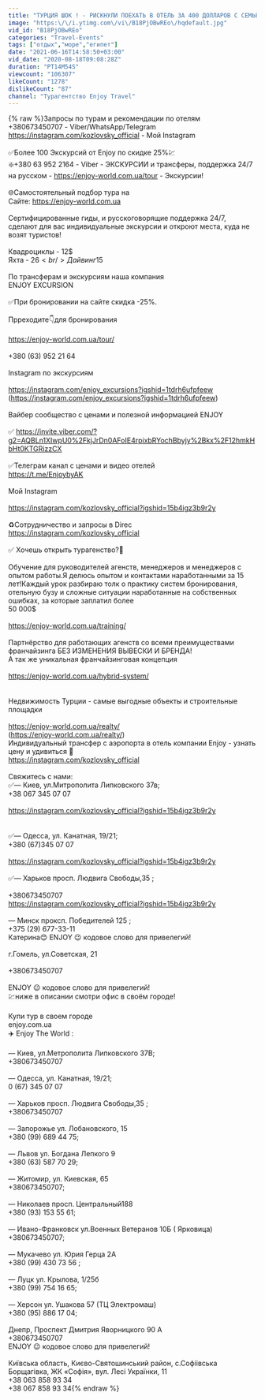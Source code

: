 ```yaml
---
title: "ТУРЦИЯ ШОК ! - РИСКНУЛИ ПОЕХАТЬ В ОТЕЛЬ ЗА 400 ДОЛЛАРОВ С СЕМЬЕЙ - Q Premium Resort"
image: "https:\/\/i.ytimg.com\/vi\/B18PjOBwREo\/hqdefault.jpg"
vid_id: "B18PjOBwREo"
categories: "Travel-Events"
tags: ["отдых","море","египет"]
date: "2021-06-16T14:58:50+03:00"
vid_date: "2020-08-18T09:08:28Z"
duration: "PT14M54S"
viewcount: "106307"
likeCount: "1278"
dislikeCount: "87"
channel: "Турагентство Enjoy Travel"
---
```

{% raw %}Запросы по турам и рекомендации по отелям <br />+380673450707 - Viber/WhatsApp/Telegram<br /><a rel="nofollow" target="blank" href="https://instagram.com/kozlovsky_official">https://instagram.com/kozlovsky_official</a> - Мой Instagram<br /><br />✅Более 100 Экскурсий от Enjoy по скидке 25%💹<br />❇️+380 63 952 2164 - Viber - ЭКСКУРСИИ и трансферы, поддержка 24/7 на русском - <a rel="nofollow" target="blank" href="https://enjoy-world.com.ua/tour">https://enjoy-world.com.ua/tour</a> - Экскурсии!<br /><br />🌐Самостоятельный подбор тура на <br />Сайте:  <a rel="nofollow" target="blank" href="https://enjoy-world.com.ua">https://enjoy-world.com.ua</a><br /><br />Сертифицированные гиды, и русскоговорящие поддержка 24/7, сделают для вас индивидуальные экскурсии и откроют места, куда не возят туристов!  <br /><br />Квадроциклы - 12$ <br />Яхта - 26$<br />Дайвинг 15$ <br /><br />По трансферам и экскурсиям наша компания <br />ENJOY EXCURSION <br /><br />✅При бронировании на сайте скидка  -25%.<br /><br />Прреходите👇для бронирования <br /><br /><a rel="nofollow" target="blank" href="https://enjoy-world.com.ua/tour/">https://enjoy-world.com.ua/tour/</a><br /><br />+380 (63) 952 21 64<br /><br />Instagram по экскурсиям <br /><br /><a rel="nofollow" target="blank" href="https://instagram.com/enjoy_excursions?igshid=1tdrh6ufpfeew">https://instagram.com/enjoy_excursions?igshid=1tdrh6ufpfeew</a> (<a rel="nofollow" target="blank" href="https://instagram.com/enjoy_excursions?igshid=1tdrh6ufpfeew)">https://instagram.com/enjoy_excursions?igshid=1tdrh6ufpfeew)</a><br /><br />Вайбер сообщество с ценами и полезной информацией ENJOY <br /><br />✅ <a rel="nofollow" target="blank" href="https://invite.viber.com/?g2=AQBLn1XIwpU0%2FkjJrDn0AFoIE4rpixbRYochBbyjy%2Bkx%2F12hmkHbHt0KTGRizzCX">https://invite.viber.com/?g2=AQBLn1XIwpU0%2FkjJrDn0AFoIE4rpixbRYochBbyjy%2Bkx%2F12hmkHbHt0KTGRizzCX</a><br /><br />✅Телеграм канал с ценами и видео отелей <br /><a rel="nofollow" target="blank" href="https://t.me/EnjoybyAK">https://t.me/EnjoybyAK</a><br /><br />Мой Instagram <br /><br /><a rel="nofollow" target="blank" href="https://instagram.com/kozlovsky_official?igshid=15b4igz3b9r2y">https://instagram.com/kozlovsky_official?igshid=15b4igz3b9r2y</a><br /><br />♻️Сотрудничество и запросы в Direc<br /><a rel="nofollow" target="blank" href="https://instagram.com/kozlovsky_official">https://instagram.com/kozlovsky_official</a><br /><br />✅ Хочешь открыть турагенство?🚀<br /><br />Обучение для руководителей агенств, менеджеров и менеджеров с опытом работы.Я делюсь опытом и контактами наработанными за 15 лет!Каждый урок разбираю толк о практику систем бронирования, отельную бузу и сложные ситуации наработанные на собственных ошибках, за которые заплатил  более <br />50 000$<br /><br /><a rel="nofollow" target="blank" href="https://enjoy-world.com.ua/training/">https://enjoy-world.com.ua/training/</a><br /><br />Партнёрство для работающих агенств со всеми преимуществами франчайзинга БЕЗ ИЗМЕНЕНИЯ ВЫВЕСКИ И БРЕНДА!<br />А так же уникальная франчайзинговая концепция <br /><br /><a rel="nofollow" target="blank" href="https://enjoy-world.com.ua/hybrid-system/">https://enjoy-world.com.ua/hybrid-system/</a><br /><br /><br />Недвижимость Турции - самые выгодные объекты и строительные площадки <br /><br /><a rel="nofollow" target="blank" href="https://enjoy-world.com.ua/realty/">https://enjoy-world.com.ua/realty/</a><br /> (<a rel="nofollow" target="blank" href="https://enjoy-world.com.ua/realty/)">https://enjoy-world.com.ua/realty/)</a><br />Индивидуальный трансфер с аэропорта в отель компании Enjoy - узнать цену и удивиться 🤪<br /><a rel="nofollow" target="blank" href="https://instagram.com/kozlovsky_official">https://instagram.com/kozlovsky_official</a><br /><br />Свяжитесь с нами:<br />✅— Киев, ул.Митрополита Липковского 37в;<br />+38 067 345 07 07<br /><br /><a rel="nofollow" target="blank" href="https://instagram.com/kozlovsky_official?igshid=15b4igz3b9r2y">https://instagram.com/kozlovsky_official?igshid=15b4igz3b9r2y</a><br /><br /><br />✅— Одесса, ул. Канатная, 19/21;<br />+380 (67)345 07 07<br /><br /><a rel="nofollow" target="blank" href="https://instagram.com/kozlovsky_official?igshid=15b4igz3b9r2y">https://instagram.com/kozlovsky_official?igshid=15b4igz3b9r2y</a><br /><br />✅— Харьков просп. Людвига Свободы,35 ;<br /><br />+380673450707<br /><a rel="nofollow" target="blank" href="https://instagram.com/kozlovsky_official?igshid=15b4igz3b9r2y">https://instagram.com/kozlovsky_official?igshid=15b4igz3b9r2y</a><br /><br />— Минск проксп. Победителей 125 ;<br />+375 (29) 677-33-11<br />Катерина😊 ENJOY 😉 кодовое слово для привелегий!<br /><br />г.Гомель, ул.Советская, 21<br /><br />+380673450707<br /><br />ENJOY 😉 кодовое слово для привелегий!<br />💹ниже в описании смотри офис в своём городе!<br /><br />Купи тур в своем городе <br />enjoy.com.ua <br />✈️ Enjoy The World :<br /><br />— Киев, ул.Метрополита Липковского 37В;<br />+380673450707<br /><br />— Одесса, ул. Канатная, 19/21;<br />0 (67) 345 07 07<br /><br />— Харьков просп. Людвига Свободы,35 ;<br />+380673450707<br /><br />— Запорожье ул. Лобановского, 15 <br />+380 (99) 689 44 75;<br /><br />— Львов ул. Богдана Лепкого 9 <br />+380 (63) 587 70 29;<br /><br />— Житомир, ул. Киевская, 65 <br />+380673450707;<br /><br />— Николаев просп. Центральный188 <br />+380 (93) 153 55 61;<br /><br />— Ивано-Франковск ул.Военных Ветеранов 10Б ( Ярковица) <br />+380673450707;<br /><br />— Мукачево ул. Юрия Герца 2А<br />+380 (99) 430 73 56 ;<br /><br />— Луцк ул. Крылова, 1/25б <br />+380 (99) 754 16 65;<br /><br />— Херсон ул. Ушакова 57 (ТЦ Электромаш) <br />+380 (95) 886 17 04;<br /><br />Днепр, Проспект Дмитрия Яворницкого 90 А<br />+380673450707<br />ENJOY 😉 кодовое слово для привелегий!<br /><br />Київська область, Києво-Святошинський район, с.Софіівська Борщагівка, ЖК «Софія», вул. Лесі Українки, 11<br />+38 063 858 93 34<br />+38 067 858 93 34{% endraw %}
